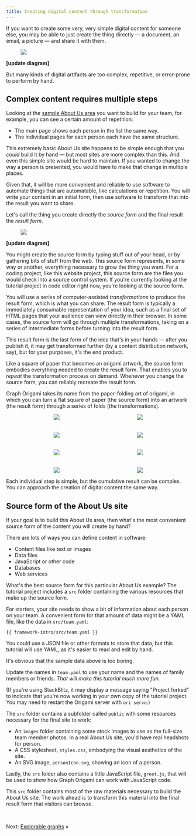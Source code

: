 ```yaml
---
title: Creating digital content through transformation
---
```


If you want to create some very, very simple digital content for someone else, you may be able to just create the thing directly — a document, an email, a picture — and share it with them.

<figure>
  <img src="/assets/illustrations/artifact.svg">
</figure>

**[update diagram]**

But many kinds of digital artifacts are too complex, repetitive, or error-prone to perform by hand.

## Complex content requires multiple steps

Looking at the
<a href="/samples/aboutUs" target="_blank">sample About Us area</a>
you want to build for your team, for example, you can see a certain amount of repetition:

- The main page shows each person in the list the same way.
- The individual pages for each person each have the same structure.

This extremely basic About Us site happens to be simple enough that you _could_ build it by hand — but most sites are more complex than this. And even this simple site would be hard to maintain. If you wanted to change the way a person is presented, you would have to make that change in multiple places.

Given that, it will be more convenient and reliable to use software to automate things that are automatable, like calculations or repetition. You will write your content in an initial form, then use software to transform that into the result you want to share.

Let's call the thing you create directly the _source form_ and the final result the _result form_.

<figure>
  <img src="/assets/illustrations/sourceAndResult.svg">
</figure>

**[update diagram]**

You might create the source form by typing stuff out of your head, or by gathering bits of stuff from the web. This source form represents, in some way or another, everything necessary to grow the thing you want. For a coding project, like this website project, this source form are the files you would check into a source control system. If you're currently looking at the tutorial project in code editor right now, you're looking at the source form.

You will use a series of computer-assisted _transformations_ to produce the result form, which is what you can share. The result form is typically a immediately consumable representation of your idea, such as a final set of HTML pages that your audience can view directly in their browser. In some cases, the source form will go through multiple transformations, taking on a series of intermediate forms before turning into the result form.

This result form is the last form of the idea that's in your hands — after you publish it, it may get transformed further (by a content distribution network, say), but for your purposes, it's the end product.

Like a square of paper that becomes an origami artwork, the source form embodies everything needed to create the result form. That enables you to _repeat_ the transformation process on demand. Whenever you change the source form, you can reliably recreate the result form.

Graph Origami takes its name from the paper-folding art of origami, in which you can turn a flat square of paper (the source form) into an artwork (the result form) through a series of folds (the transformations).

<figure style="align-items: center; display: grid; gap: 2rem; grid-template-columns: repeat(auto-fit, minmax(125px, 1fr)); justify-items: center;">
  <img src="/assets/heart/step1.svg">
  <img src="/assets/heart/step2.svg">
  <img src="/assets/heart/step3.svg">
  <img src="/assets/heart/step4.svg">
  <img src="/assets/heart/step5.svg">
  <img src="/assets/heart/step6.svg">
  <img src="/assets/heart/step7.svg">
  <img src="/assets/heart/step8.svg">
</figure>

Each individual step is simple, but the cumulative result can be complex. You can approach the creation of digital content the same way.

## Source form of the About Us site

If your goal is to build this About Us area, then what's the most convenient source form of the content you will create by hand?

There are lots of ways you can define content in software:

- Content files like text or images
- Data files
- JavaScript or other code
- Databases
- Web services

What's the best source form for this particular About Us example? The tutorial project includes a `src` folder containing the various resources that make up the source form.

For starters, your site needs to show a bit of information about each person on your team. A convenient form for that amount of data might be a YAML file, like the data in `src/team.yaml`:

```{{'yaml'}}
{{ framework-intro/src/team.yaml }}
```

You could use a JSON file or other formats to store that data, but this tutorial will use YAML, as it's easier to read and edit by hand.

It's obvious that the sample data above is too boring.

<span class="tutorialStep"></span> Update the names in `team.yaml` to use your name and the names of family members or friends. _That will make this tutorial much more fun._

(If you're using StackBlitz, it may display a message saying "Project forked" to indicate that you're now working in your own copy of the tutorial project. You may need to restart the Origami server with `ori serve`.)

The `src` folder contains a subfolder called `public` with some resources necessary for the final site to work:

- An `images` folder containing some stock images to use as the full-size team member photos. In a real About Us site, you'd have real headshots for person.
- A CSS stylesheet, `styles.css`, embodying the visual aesthetics of the site.
- An SVG image, `personIcon.svg`, showing an icon of a person.

Lastly, the `src` folder also contains a little JavaScript file, `greet.js`, that will be used to show how Graph Origami can work with JavaScript code.

This `src` folder contains most of the raw materials necessary to build the About Us site. The work ahead is to transform this material into the final result form that visitors can browse.

&nbsp;

Next: [Explorable graphs](intro2.html) »

